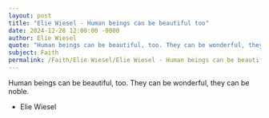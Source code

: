 ```yaml
---
layout: post
title: "Elie Wiesel - Human beings can be beautiful too"
date: 2024-12-28 12:00:00 -0000
author: Elie Wiesel
quote: "Human beings can be beautiful, too. They can be wonderful, they can be noble."
subject: Faith
permalink: /Faith/Elie Wiesel/Elie Wiesel - Human beings can be beautiful too
---
```


Human beings can be beautiful, too. They can be wonderful, they can be noble.

- Elie Wiesel
